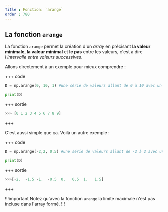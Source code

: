 ```yaml
---
Title : Fonction: `arange`
order : 780
---
```


## La fonction `arange`

La fonction `arange` permet la création d'un *array* en précisant **la valeur minimale, la valeur minimal** et **le pas** entre les valeurs, c'est à dire *l'intervalle entre valeurs successives*. 

Allons directement à un exemple pour mieux comprendre : 

+++ code
```python
D = np.arange(0, 10, 1) #une série de valeurs allant de 0 à 10 avec un pas de 1

print(D)
```
+++ sortie
```python
>>> [0 1 2 3 4 5 6 7 8 9]
```
+++

C'est aussi simple que ça. Voilà un autre exemple : 

+++ code
```python
D = np.arange(-2,2, 0.5) #une série de valeurs allant de -2 à 2 avec un pas de 0.5

print(D)
```
+++ sortie
```python
>>>[-2.  -1.5 -1.  -0.5  0.   0.5  1.   1.5]
```
+++

!!!important
Notez qu'avec la fonction `arange` la limite maximale n'est pas incluse dans l'array formé. 
!!!
